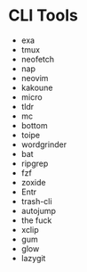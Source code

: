 # CLI Tools
- exa
- tmux
- neofetch
- nap
- neovim
- kakoune
- micro
- tldr
- mc
- bottom
- toipe
- wordgrinder
- bat
- ripgrep
- fzf
- zoxide
- Entr
- trash-cli
- autojump
- the fuck
- xclip
- gum
- glow
- lazygit
